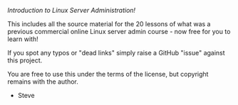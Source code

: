 
*Introduction to Linux Server Administration!*

This includes all the source material for the 20 lessons of what was a previous commercial online Linux server admin course - now free for you to learn with!

If you spot any typos or "dead links" simply raise a GitHub "issue" against this project.

You are free to use this under the terms of the license, but copyright remains with the author.
  
 - Steve
